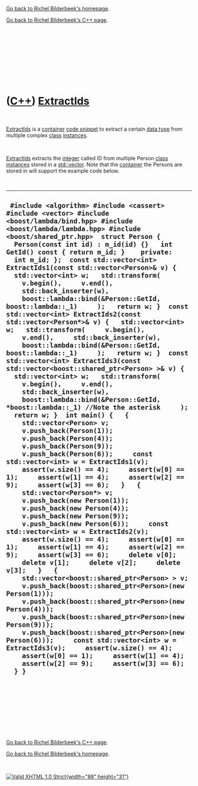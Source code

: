 [Go back to Richel Bilderbeek's homepage](index.htm).

[Go back to Richel Bilderbeek's C++ page](Cpp.htm).

 

 

 

 

 

([C++](Cpp.htm)) [ExtractIds](CppExtractIds.htm)
================================================

 

[ExtractIds](CppExtractIds.htm) is a [container](CppContainer.htm) [code
snippet](CppCodeSnippets.htm) to extract a certain [data
type](CppDataType.htm) from multiple complex [class](CppClass.htm)
[instances](CppInstance.htm).

 

[ExtractIds](CppExtractIds.htm) extracts the [integer](CppInt.htm)
called ID from multiple Person [class](CppClass.htm)
[instances](CppInstance.htm) stored in a [std::vector](CppVector.htm).
Note that the [container](CppContainer.htm) the Persons are stored in
will support the example code below.

 

  ---------------------------------------------------------------------------------------------------------------------------------------------------------------------------------------------------------------------------------------------------------------------------------------------------------------------------------------------------------------------------------------------------------------------------------------------------------------------------------------------------------------------------------------------------------------------------------------------------------------------------------------------------------------------------------------------------------------------------------------------------------------------------------------------------------------------------------------------------------------------------------------------------------------------------------------------------------------------------------------------------------------------------------------------------------------------------------------------------------------------------------------------------------------------------------------------------------------------------------------------------------------------------------------------------------------------------------------------------------------------------------------------------------------------------------------------------------------------------------------------------------------------------------------------------------------------------------------------------------------------------------------------------------------------------------------------------------------------------------------------------------------------------------------------------------------------------------------------------------------------------------------------------------------------------------------------------------------------------------------------------------------------------------------------------------------------------------------------------------------------------------------------------------------------------------------------------------------------------------------------------------------------------------------------------------------------------
  ` #include <algorithm> #include <cassert> #include <vector> #include <boost/lambda/bind.hpp> #include <boost/lambda/lambda.hpp> #include <boost/shared_ptr.hpp>  struct Person {   Person(const int id) : m_id(id) {}   int GetId() const { return m_id; }    private:   int m_id; };  const std::vector<int> ExtractIds1(const std::vector<Person>& v) {   std::vector<int> w;   std::transform(     v.begin(),     v.end(),     std::back_inserter(w),     boost::lambda::bind(&Person::GetId, boost::lambda::_1)     );   return w; }  const std::vector<int> ExtractIds2(const std::vector<Person*>& v) {   std::vector<int> w;   std::transform(     v.begin(),     v.end(),     std::back_inserter(w),     boost::lambda::bind(&Person::GetId, boost::lambda::_1)     );   return w; }  const std::vector<int> ExtractIds3(const std::vector<boost::shared_ptr<Person> >& v) {   std::vector<int> w;   std::transform(     v.begin(),     v.end(),     std::back_inserter(w),     boost::lambda::bind(&Person::GetId, *boost::lambda::_1) //Note the asterisk     );   return w; }  int main() {   {     std::vector<Person> v;     v.push_back(Person(1));     v.push_back(Person(4));     v.push_back(Person(9));     v.push_back(Person(6));     const std::vector<int> w = ExtractIds1(v);     assert(w.size() == 4);     assert(w[0] == 1);     assert(w[1] == 4);     assert(w[2] == 9);     assert(w[3] == 6);   }   {     std::vector<Person*> v;     v.push_back(new Person(1));     v.push_back(new Person(4));     v.push_back(new Person(9));     v.push_back(new Person(6));     const std::vector<int> w = ExtractIds2(v);     assert(w.size() == 4);     assert(w[0] == 1);     assert(w[1] == 4);     assert(w[2] == 9);     assert(w[3] == 6);     delete v[0];     delete v[1];     delete v[2];     delete v[3];   }   {     std::vector<boost::shared_ptr<Person> > v;     v.push_back(boost::shared_ptr<Person>(new Person(1)));     v.push_back(boost::shared_ptr<Person>(new Person(4)));     v.push_back(boost::shared_ptr<Person>(new Person(9)));     v.push_back(boost::shared_ptr<Person>(new Person(6)));     const std::vector<int> w = ExtractIds3(v);     assert(w.size() == 4);     assert(w[0] == 1);     assert(w[1] == 4);     assert(w[2] == 9);     assert(w[3] == 6);   } }`
  ---------------------------------------------------------------------------------------------------------------------------------------------------------------------------------------------------------------------------------------------------------------------------------------------------------------------------------------------------------------------------------------------------------------------------------------------------------------------------------------------------------------------------------------------------------------------------------------------------------------------------------------------------------------------------------------------------------------------------------------------------------------------------------------------------------------------------------------------------------------------------------------------------------------------------------------------------------------------------------------------------------------------------------------------------------------------------------------------------------------------------------------------------------------------------------------------------------------------------------------------------------------------------------------------------------------------------------------------------------------------------------------------------------------------------------------------------------------------------------------------------------------------------------------------------------------------------------------------------------------------------------------------------------------------------------------------------------------------------------------------------------------------------------------------------------------------------------------------------------------------------------------------------------------------------------------------------------------------------------------------------------------------------------------------------------------------------------------------------------------------------------------------------------------------------------------------------------------------------------------------------------------------------------------------------------------------------

 

 

 

 

 

[Go back to Richel Bilderbeek's C++ page](Cpp.htm).

[Go back to Richel Bilderbeek's homepage](index.htm).

 

[![Valid XHTML 1.0 Strict](valid-xhtml10.png){width="88"
height="31"}](http://validator.w3.org/check?uri=referer)
